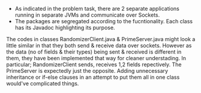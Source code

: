 * As indicated in the problem task, there are 2 separate applications running in separate JVMs and communicate over Sockets.
* The packages are segregated according to the fucntionality. Each class has its Javadoc highlighting its purpose.

The codes in classes RandomizerClient.java & PrimeServer.java might look a little similar in that they both send & receive data over sockets.
However as the data (no of fields & their types) being sent & received is different in them, they have been implemented that way for cleaner understading.
In particular; RandomizerClient sends, receives 1,2 fields repectively. The PrimeServer is expectedly just the opposite.
Adding unnecessary inheritance or if-else clauses in an attempt to put them all in one class would've complicated things.

